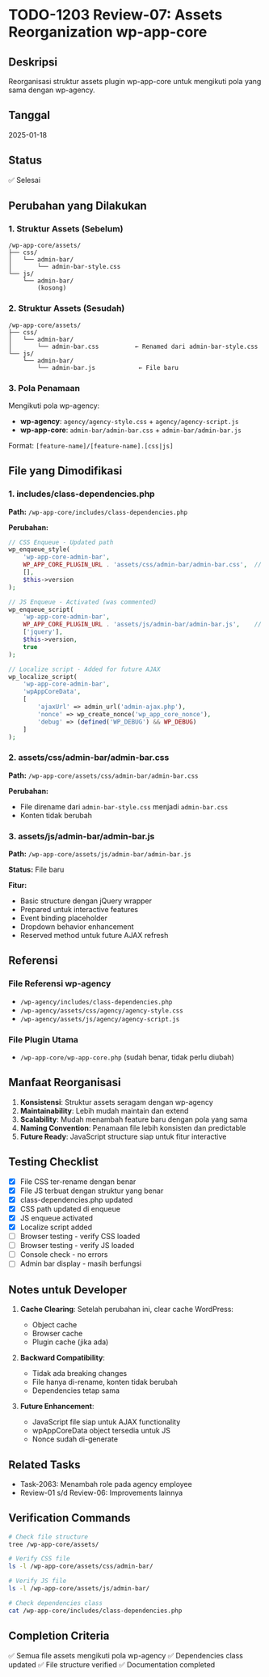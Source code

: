 # TODO-1203 Review-07: Assets Reorganization wp-app-core

## Deskripsi
Reorganisasi struktur assets plugin wp-app-core untuk mengikuti pola yang sama dengan wp-agency.

## Tanggal
2025-01-18

## Status
✅ Selesai

## Perubahan yang Dilakukan

### 1. Struktur Assets (Sebelum)
```
/wp-app-core/assets/
├── css/
│   └── admin-bar/
│       └── admin-bar-style.css
└── js/
    └── admin-bar/
        (kosong)
```

### 2. Struktur Assets (Sesudah)
```
/wp-app-core/assets/
├── css/
│   └── admin-bar/
│       └── admin-bar.css          ← Renamed dari admin-bar-style.css
└── js/
    └── admin-bar/
        └── admin-bar.js            ← File baru
```

### 3. Pola Penamaan
Mengikuti pola wp-agency:
- **wp-agency**: `agency/agency-style.css` + `agency/agency-script.js`
- **wp-app-core**: `admin-bar/admin-bar.css` + `admin-bar/admin-bar.js`

Format: `[feature-name]/[feature-name].[css|js]`

## File yang Dimodifikasi

### 1. includes/class-dependencies.php
**Path:** `/wp-app-core/includes/class-dependencies.php`

**Perubahan:**
```php
// CSS Enqueue - Updated path
wp_enqueue_style(
    'wp-app-core-admin-bar',
    WP_APP_CORE_PLUGIN_URL . 'assets/css/admin-bar/admin-bar.css',  // ← Changed
    [],
    $this->version
);

// JS Enqueue - Activated (was commented)
wp_enqueue_script(
    'wp-app-core-admin-bar',
    WP_APP_CORE_PLUGIN_URL . 'assets/js/admin-bar/admin-bar.js',    // ← Added
    ['jquery'],
    $this->version,
    true
);

// Localize script - Added for future AJAX
wp_localize_script(
    'wp-app-core-admin-bar',
    'wpAppCoreData',
    [
        'ajaxUrl' => admin_url('admin-ajax.php'),
        'nonce' => wp_create_nonce('wp_app_core_nonce'),
        'debug' => (defined('WP_DEBUG') && WP_DEBUG)
    ]
);
```

### 2. assets/css/admin-bar/admin-bar.css
**Path:** `/wp-app-core/assets/css/admin-bar/admin-bar.css`

**Perubahan:**
- File direname dari `admin-bar-style.css` menjadi `admin-bar.css`
- Konten tidak berubah

### 3. assets/js/admin-bar/admin-bar.js
**Path:** `/wp-app-core/assets/js/admin-bar/admin-bar.js`

**Status:** File baru

**Fitur:**
- Basic structure dengan jQuery wrapper
- Prepared untuk interactive features
- Event binding placeholder
- Dropdown behavior enhancement
- Reserved method untuk future AJAX refresh

## Referensi

### File Referensi wp-agency
- `/wp-agency/includes/class-dependencies.php`
- `/wp-agency/assets/css/agency/agency-style.css`
- `/wp-agency/assets/js/agency/agency-script.js`

### File Plugin Utama
- `/wp-app-core/wp-app-core.php` (sudah benar, tidak perlu diubah)

## Manfaat Reorganisasi

1. **Konsistensi**: Struktur assets seragam dengan wp-agency
2. **Maintainability**: Lebih mudah maintain dan extend
3. **Scalability**: Mudah menambah feature baru dengan pola yang sama
4. **Naming Convention**: Penamaan file lebih konsisten dan predictable
5. **Future Ready**: JavaScript structure siap untuk fitur interactive

## Testing Checklist

- [x] File CSS ter-rename dengan benar
- [x] File JS terbuat dengan struktur yang benar
- [x] class-dependencies.php updated
- [x] CSS path updated di enqueue
- [x] JS enqueue activated
- [x] Localize script added
- [ ] Browser testing - verify CSS loaded
- [ ] Browser testing - verify JS loaded
- [ ] Console check - no errors
- [ ] Admin bar display - masih berfungsi

## Notes untuk Developer

1. **Cache Clearing**: Setelah perubahan ini, clear cache WordPress:
   - Object cache
   - Browser cache
   - Plugin cache (jika ada)

2. **Backward Compatibility**:
   - Tidak ada breaking changes
   - File hanya di-rename, konten tidak berubah
   - Dependencies tetap sama

3. **Future Enhancement**:
   - JavaScript file siap untuk AJAX functionality
   - wpAppCoreData object tersedia untuk JS
   - Nonce sudah di-generate

## Related Tasks
- Task-2063: Menambah role pada agency employee
- Review-01 s/d Review-06: Improvements lainnya

## Verification Commands

```bash
# Check file structure
tree /wp-app-core/assets/

# Verify CSS file
ls -l /wp-app-core/assets/css/admin-bar/

# Verify JS file
ls -l /wp-app-core/assets/js/admin-bar/

# Check dependencies class
cat /wp-app-core/includes/class-dependencies.php
```

## Completion Criteria
✅ Semua file assets mengikuti pola wp-agency
✅ Dependencies class updated
✅ File structure verified
✅ Documentation completed
